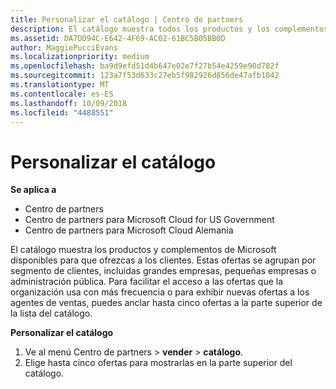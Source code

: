 ```yaml
---
title: Personalizar el catálogo | Centro de partners
description: El catálogo muestra todos los productos y los complementos de Microsoft disponibles para que los vendan los partners.
ms.assetid: DA7DD94C-E642-4F69-AC02-61BC5B05BB0D
author: MaggiePucciEvans
ms.localizationpriority: medium
ms.openlocfilehash: ba9d9efd51d4b647e02e7f27b54e4259e90d782f
ms.sourcegitcommit: 123a7f53d633c27eb5f982926d856de47afb1042
ms.translationtype: MT
ms.contentlocale: es-ES
ms.lasthandoff: 10/09/2018
ms.locfileid: "4488551"
---
```

# <a name="customize-the-catalog"></a>Personalizar el catálogo

**Se aplica a**

-  Centro de partners
-  Centro de partners para Microsoft Cloud for US Government
-  Centro de partners para Microsoft Cloud Alemania

El catálogo muestra los productos y complementos de Microsoft disponibles para que ofrezcas a los clientes. Estas ofertas se agrupan por segmento de clientes, incluidas grandes empresas, pequeñas empresas o administración pública. Para facilitar el acceso a las ofertas que la organización usa con más frecuencia o para exhibir nuevas ofertas a los agentes de ventas, puedes anclar hasta cinco ofertas a la parte superior de la lista del catálogo.

**Personalizar el catálogo**

1.  Ve al menú Centro de partners &gt; **vender** &gt; **catálogo**.
2.  Elige hasta cinco ofertas para mostrarlas en la parte superior del catálogo.

 

 



